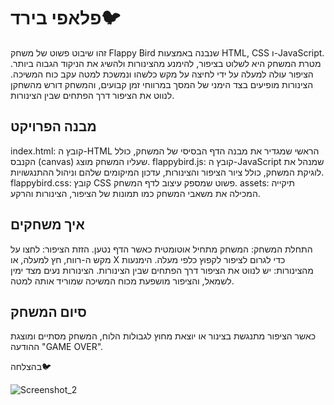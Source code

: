 # פלאפי בירד🐦
זהו שיבוט פשוט של משחק Flappy Bird שנבנה באמצעות HTML, CSS ו-JavaScript. 
מטרת המשחק היא לשלוט בציפור, להימנע מהצינורות ולהשיג את הניקוד הגבוה ביותר.
הציפור עולה למעלה על ידי לחיצה על מקש כלשהו ונמשכת למטה עקב כוח המשיכה.
הצינורות מופיעים בצד הימני של המסך במרווחי זמן קבועים, והמשחק דורש מהשחקן לנווט את הציפור דרך הפתחים שבין הצינורות.
## מבנה הפרויקט
index.html: קובץ ה-HTML הראשי שמגדיר את מבנה הדף הבסיסי של המשחק, כולל הקנבס (canvas) שעליו המשחק מוצג.
flappybird.js: קובץ ה-JavaScript שמנהל את לוגיקת המשחק, כולל ציור הציפור והצינורות, עדכון המיקומים שלהם וניהול ההתנגשויות.
flappybird.css: קובץ CSS פשוט שמספק עיצוב לדף המשחק.
assets: תיקייה המכילה את משאבי המשחק כמו תמונות של הציפור, הצינורות והרקע.

## איך משחקים
התחלת המשחק: המשחק מתחיל אוטומטית כאשר הדף נטען.
הזזת הציפור: לחצו על מקש ה-רווח, חץ למעלה, או X כדי לגרום לציפור לקפוץ כלפי מעלה.
הימנעות מהצינורות: יש לנווט את הציפור דרך הפתחים שבין הצינורות. הצינורות נעים מצד ימין לשמאל, והציפור מושפעת מכוח המשיכה שמוריד אותה למטה.
## סיום המשחק
כאשר הציפור מתנגשת בצינור או יוצאת מחוץ לגבולות הלוח, המשחק מסתיים ומוצגת ההודעה "GAME OVER".

בהצלחה🐦

![Screenshot_2](https://github.com/user-attachments/assets/472bcfe1-6c24-42e1-8ca8-f3de61812552)
